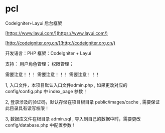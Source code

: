 # pcl

CodeIgniter+Layui 后台框架


[https://www.layui.com/](https://www.layui.com/)

[http://codeigniter.org.cn/](http://codeigniter.org.cn/)


开发语言：PHP
框架：CodeIgniter + Layui

支持：
  用户角色管理；
  权限管理；



需要注意！！！
需要注意！！！
需要注意！！！

1,
入口文件，本项目默认入口文件admin.php ,
如果更改对应的config/config.php 中 index_page 参数！


2,
登录涉及的验证码，默认存储在项目根目录 public/images/cache ,
需要保证此目录具有读写权限！


3,
数据库文件在根目录 admin.sql ,
导入到自己的数据中时，需要更改 config/database.php 中配置参数！
